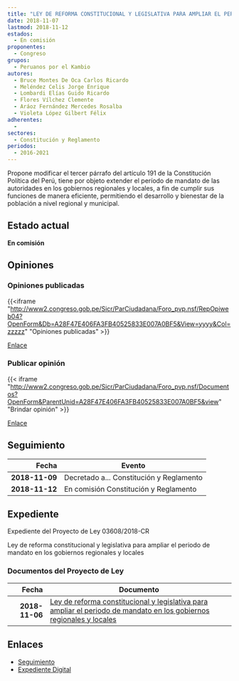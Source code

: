 ```yaml
---
title: "LEY DE REFORMA CONSTITUCIONAL Y LEGISLATIVA PARA AMPLIAR EL PERÍODO DE MANDATO EN LOS GOBIERNOS REGIONALES Y LOCALES"
date: 2018-11-07
lastmod: 2018-11-12
estados: 
  - En comisión
proponentes: 
  - Congreso
grupos: 
  - Peruanos por el Kambio
autores: 
  - Bruce Montes De Oca Carlos Ricardo
  - Meléndez Celis Jorge Enrique
  - Lombardi Elías Guido Ricardo
  - Flores Vílchez Clemente
  - Aráoz Fernández Mercedes Rosalba
  - Violeta López Gilbert Félix
adherentes: 
  - 
sectores: 
  - Constitución y Reglamento
periodos: 
  - 2016-2021
---
```


Propone modificar el tercer párrafo del artículo 191 de la Constitución Política del Perú, tiene por objeto extender el período de mandato de las autoridades en los gobiernos regionales y locales, a fin de cumplir sus funciones de manera eficiente, permitiendo el desarrollo y bienestar de la población a nivel regional y municipal.


## Estado actual

**En comisión**

## Opiniones

### Opiniones publicadas

{{<iframe "http://www2.congreso.gob.pe/Sicr/ParCiudadana/Foro_pvp.nsf/RepOpiweb04?OpenForm&Db=A28F47E406FA3FB40525833E007A0BF5&View=yyyy&Col=zzzzz" "Opiniones publicadas" >}}

[Enlace](http://www2.congreso.gob.pe/Sicr/ParCiudadana/Foro_pvp.nsf/RepOpiweb04?OpenForm&Db=A28F47E406FA3FB40525833E007A0BF5&View=yyyy&Col=zzzzz)
### Publicar opinión

{{< iframe "http://www2.congreso.gob.pe/Sicr/ParCiudadana/Foro_pvp.nsf/Documentos?OpenForm&ParentUnid=A28F47E406FA3FB40525833E007A0BF5&view" "Brindar opinión" >}}

[Enlace](http://www2.congreso.gob.pe/Sicr/ParCiudadana/Foro_pvp.nsf/Documentos?OpenForm&ParentUnid=A28F47E406FA3FB40525833E007A0BF5&view)

## Seguimiento

| Fecha | Evento |
|------:|--------|
| **2018-11-09** | Decretado a... Constitución y Reglamento|
| **2018-11-12** | En comisión Constitución y Reglamento|


## Expediente

Expediente del Proyecto de Ley 03608/2018-CR

Ley de reforma constitucional y legislativa para ampliar el periodo de mandato en los gobiernos regionales y locales


### Documentos del Proyecto de Ley

| Fecha | Documento |
|------:|--------|
| **2018-11-06** | [Ley de reforma constitucional y legislativa para ampliar el periodo de mandato en los gobiernos regionales y locales](http://www.leyes.congreso.gob.pe/Documentos/2016_2021/Proyectos_de_Ley_y_de_Resoluciones_Legislativas/PL0360820181107..pdf) |

## Enlaces 

- [Seguimiento](http://www2.congreso.gob.pe/Sicr/TraDocEstProc/CLProLey2016.nsf/f7fff46988ca05b1052578e100829cc7/d548ee14b19a5b080525833f00066f84?OpenDocument)
- [Expediente Digital](http://www2.congreso.gob.pe/Sicr/TraDocEstProc/CLProLey2016.nsf/f7fff46988ca05b1052578e100829cc7/d548ee14b19a5b080525833f00066f84?OpenDocument&Click=05257FB7005EB655.eb71d0cf91d8294e05256cdf006b5706/$Body/0.1C6C)
